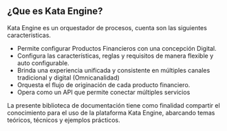 ## ¿Que es Kata Engine?

Kata Engine es un orquestador de procesos, cuenta son las siguientes caracteristicas.

* Permite configurar Productos Financieros con una concepción Digital.
* Configura las características, reglas y requisitos de manera flexible y auto configurable.
* Brinda una experiencia unificada y consistente en múltiples canales tradicional y digital (Omnicanalidad)
* Orquesta el flujo de originación de cada producto financiero.
* Opera como un API que permite conectar múltiples servicios

La presente biblioteca de documentación tiene como finalidad compartir el conocimiento para el uso de la plataforma Kata Engine, abarcando temas teóricos, técnicos y ejemplos prácticos.
